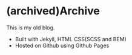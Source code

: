 # (archived)Archive

This is my old blog.

- Built with Jekyll, HTML CSS(SCSS and BEM)
- Hosted on Github using Github Pages
